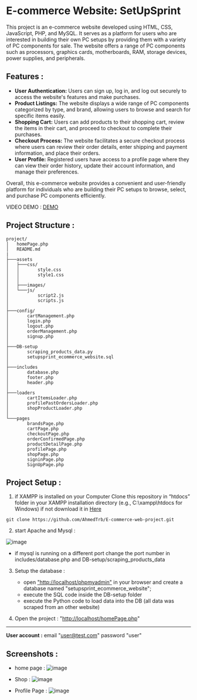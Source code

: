 # E-commerce Website: SetUpSprint

This project is an e-commerce website developed using HTML, CSS, JavaScript, PHP, and MySQL. It serves as a platform for users who are interested in building their own PC setups by providing them with a variety of PC components for sale. The website offers a range of PC components such as processors, graphics cards, motherboards, RAM, storage devices, power supplies, and peripherals.

## Features :
- **User Authentication:** Users can sign up, log in, and log out securely to access the website's features and make purchases.
- **Product Listings:** The website displays a wide range of PC components categorized by type, and brand, allowing users to browse and search for specific items easily.
- **Shopping Cart:** Users can add products to their shopping cart, review the items in their cart, and proceed to checkout to complete their purchases.
- **Checkout Process:** The website facilitates a secure checkout process where users can review their order details, enter shipping and payment information, and place their orders.
- **User Profile:** Registered users have access to a profile page where they can view their order history, update their account information, and manage their preferences.

Overall, this e-commerce website provides a convenient and user-friendly platform for individuals who are building their PC setups to browse, select, and purchase PC components efficiently.

VIDEO DEMO : [DEMO](https://drive.google.com/file/d/1I5cI4qAhnhip99CPLuo-0v1Wjxn7809G/view?usp=sharing) 
## Project Structure :
```
project/
│   homePage.php
│   README.md
|
├───assets
│   ├───css/
│   │       style.css
│   │       style1.css
│   │
│   ├───images/
│   └───js/
│           script2.js
│           scripts.js
│
├───config/
│       cartManagement.php
│       login.php
│       logout.php
│       orderManagement.php
│       signup.php
│
├───DB-setup
│       scraping_products_data.py
│       setupsprint_ecommerce_website.sql
│
├───includes
│       database.php
│       footer.php
│       header.php
│
├───loaders
│       cartItemsLoader.php
│       profilePastOrdersLoader.php
│       shopProductLoader.php
│
└───pages
        brandsPage.php
        cartPage.php
        checkoutPage.php
        orderConfirmedPage.php
        productDetailPage.php
        profilePage.php
        shopPage.php
        signinPage.php
        SignUpPage.php
```
## Project Setup :
1. if XAMPP is installed on your Computer Clone this repository in “htdocs” folder in your XAMPP installation directory (e.g., C:\xampp\htdocs for Windows) if not download it in [Here](https://www.apachefriends.org/download.html)
```
git clone https://github.com/AhmedTrb/E-commerce-web-project.git
```
2. start Apache and Mysql :

   
![image](https://github.com/AhmedTrb/E-commerce-web-project/assets/24763713/fc9dbb49-70d6-48a6-8c20-60e377fd8435)
- if mysql is running on a different port change the port number in includes/database.php and DB-setup/scraping_products_data 
3. Setup the database :
   - open ["http://localhost/phpmyadmin"](http://localhost/phpmyadmin/) in your browser and create a database named "setupsprint_ecommerce_website";
   - execute the SQL code inside the DB-setup folder
   - execute the Python code to load data into the DB (all data was scraped from an other website)
  
4. Open the project : "[http://localhost/homePage.php](http://localhost/E-commerce-web-project/homePage.php)"
***
**User account :**
email "user@test.com" 
password "user"

## Screenshots : 
- home page :
![image](https://github.com/AhmedTrb/E-commerce-web-project/assets/24763713/ec660008-b3e2-4a8d-b3cf-941a8c6a96a6)


- Shop :
![image](https://github.com/AhmedTrb/E-commerce-web-project/assets/24763713/9b192f51-ae2b-4bfd-b11a-88b7cecf03ea)

- Profile Page :
![image](https://github.com/AhmedTrb/E-commerce-web-project/assets/24763713/2d1ace03-d2f6-4dbd-97dc-a5912081118f)








